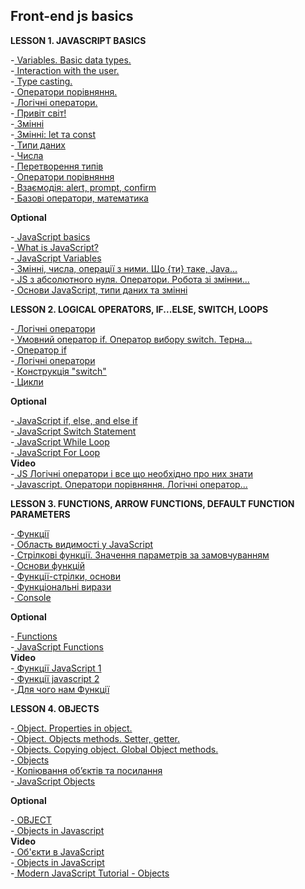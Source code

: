 ## Front-end js basics

**LESSON 1. JAVASCRIPT BASICS**  

-[ Variables. Basic data types.](https://www.youtube.com/watch?v=qp7s_V4V5XM&t=0s&ab_channel=DANclasses)  
-[ Interaction with the user.](https://www.youtube.com/watch?v=v_lQgiYB42s&t=0s&ab_channel=DANclasses)  
-[ Type casting.](https://www.youtube.com/watch?v=Sp3kYGImSTo&t=0s&ab_channel=DANclasses)  
-[ Оператори порівняння.](https://www.youtube.com/watch?v=r_yoMjg9xLs&t=0s&ab_channel=DANclasses)  
-[ Логічні оператори.](https://www.youtube.com/watch?v=83-_KO7DFYY&t=0s&ab_channel=DANclasses)  
-[ Привіт світ!](https://learn.javascript.ru/hello-world)  
-[ Змінні](https://learn.javascript.ru/variables)  
-[ Змінні: let та const](https://learn.javascript.ru/let-const)  
-[ Типи даних](https://learn.javascript.ru/types)  
-[ Числа](https://learn.javascript.ru/number)  
-[ Перетворення типів](https://learn.javascript.ru/type-conversions)  
-[ Оператори порівняння](https://learn.javascript.ru/comparison)  
-[ Взаємодія: alert, prompt, confirm](https://learn.javascript.ru/alert-prompt-confirm)  
-[ Базові оператори, математика](https://learn.javascript.ru/operators)  

**Optional**

-[ JavaScript basics](https://developer.mozilla.org/en-US/docs/Learn/Getting_started_with_the_web/JavaScript_basics)  
-[ What is JavaScript?](https://developer.mozilla.org/en-US/docs/Learn/JavaScript/First_steps/What_is_JavaScript)  
-[ JavaScript Variables](https://www.w3schools.com/js/js_variables.asp)  
-[ Змінні, числа, операції з ними. Що {ти} таке, Java...](https://www.youtube.com/watch?v=hJy0Ki8j7G0&ab_channel=%D0%9D%D0%B0%D0%B2%D1%87%D0%B0%D1%94%D0%BC%D0%BE%D1%81%D1%8F%D0%A0%D0%B0%D0%B7%D0%BE%D0%BC)  
-[ JS з абсолютного нуля. Оператори. Робота зі змінни...](https://www.youtube.com/watch?v=v1EFtU8WUr0&ab_channel=%D0%9F%D1%80%D0%BE%D0%B3%D1%80%D0%B0%D0%BC%D1%83%D0%B2%D0%B0%D0%BD%D0%BD%D1%8F%D0%A3%D0%BA%D1%80%D0%B0%D1%97%D0%BD%D1%81%D1%8C%D0%BA%D0%BE%D1%8E)  
-[ Основи JavaScript, типи даних та змінні](https://www.youtube.com/watch?v=pgirSlwRnHU&ab_channel=LogosITAcademyUA)  

**LESSON 2. LOGICAL OPERATORS, IF...ELSE, SWITCH, LOOPS**  

-[ Логічні оператори](https://www.youtube.com/watch?v=83-_KO7DFYY&t=0s&ab_channel=DANclasses)  
-[ Умовний оператор if. Оператор вибору switch. Терна...](https://www.youtube.com/watch?v=oTggTDXUEoc&t=0s&ab_channel=DANclasses)  
-[ Оператор if](https://learn.javascript.ru/ifelse)  
-[ Логічні оператори](https://learn.javascript.ru/logical-operators)  
-[ Конструкція "switch"](https://learn.javascript.ru/switch)  
-[ Цикли](https://learn.javascript.ru/while-for)  

**Optional**

-[ JavaScript if, else, and else if](https://www.w3schools.com/js/js_if_else.asp)  
-[ JavaScript Switch Statement](https://www.w3schools.com/js/js_switch.asp)  
-[ JavaScript While Loop](https://www.w3schools.com/js/js_loop_while.asp)  
-[ JavaScript For Loop](https://www.w3schools.com/js/js_loop_for.asp)  
**Video**  
-[ JS Логічні оператори і все що необхідно про них знати](https://www.youtube.com/watch?v=Nn79iOFiBuY&ab_channel=Front-end%D0%B7%D0%BD%D1%83%D0%BB%D1%8F)  
-[ Javascript. Оператори порівняння. Логічні оператор...](https://www.youtube.com/watch?v=_dh-fq93NVU&ab_channel=HelloWorld)  

**LESSON 3. FUNCTIONS, ARROW FUNCTIONS, DEFAULT FUNCTION PARAMETERS**  

-[ Функції](https://www.youtube.com/watch?v=GVGrHndsQSM&t=0s&ab_channel=DANclasses)  
-[ Область видимості у JavaScript](https://www.youtube.com/watch?v=INYocwkhvgw&t=0s&ab_channel=DANclasses)  
-[ Стрілкові функції. Значення параметрів за замовчуванням](https://www.youtube.com/watch?v=5ogy7BtVQCg&t=0s&ab_channel=DANclasses)  
-[ Основи функцій](https://learn.javascript.ru/function-basics)  
-[ Функції-стрілки, основи](https://learn.javascript.ru/arrow-functions-basics)  
-[ Функціональні вирази](https://uk.javascript.info/function-expressions)  
-[ Console](https://developer.mozilla.org/en-US/docs/Web/API/Console)  

**Optional**  

-[ Functions](https://developer.mozilla.org/en-US/docs/Web/JavaScript/Guide/Functions)  
-[ JavaScript Functions](https://www.w3schools.com/js/js_functions.asp)  
**Video**  
-[ Функції JavaScript 1](https://www.youtube.com/watch?v=5Rf3B5Fo4VQ&ab_channel=EdEra)  
-[ Функції javascript 2](https://www.youtube.com/watch?v=eWXSNQJrInc&ab_channel=%D0%92%D1%87%D0%B8%D0%BC%D0%BEjavascriptUA)  
-[ Для чого нам Функції](https://www.youtube.com/watch?v=F41Wo_-29Zo&ab_channel=%D0%A2%D0%B2%D1%96%D0%B9%D0%9C%D0%B5%D0%BD%D1%82%D0%BE%D1%80)  

**LESSON 4. OBJECTS**  

-[ Object. Properties in object.](https://www.youtube.com/watch?v=xaRwJFlVUfg&t=0s&ab_channel=DANclasses)  
-[ Object. Objects methods. Setter, getter.](https://www.youtube.com/watch?v=kgQzr81PLs0&t=0s&ab_channel=DANclasses)  
-[ Objects. Copying object. Global Object methods.](https://www.youtube.com/watch?v=8HLv5M2AwII&t=0s&ab_channel=DANclasses)  
-[ Objects](https://learn.javascript.ru/object)  
-[ Копіювання об’єктів та посилання](https://learn.javascript.ru/object-copy)  
-[ JavaScript Objects](https://www.w3schools.com/js/js_objects.asp)  

**Optional**  

-[ OBJECT](https://developer.mozilla.org/en-US/docs/Web/JavaScript/Reference/Global_Objects/Object?retiredLocale=uk)  
-[ Objects in Javascript](https://www.geeksforgeeks.org/objects-in-javascript/)  
**Video**  
-[ Об'єкти в JavaScript](https://www.youtube.com/watch?v=qpOhC3ZkTZw&ab_channel=EdEra)  
-[ Objects in JavaScript](https://www.youtube.com/watch?v=S1dWe3f2zm0&ab_channel=Telusko)  
-[ Modern JavaScript Tutorial - Objects](https://www.youtube.com/watch?v=X0ipw1k7ygU&ab_channel=TheNetNinja)
